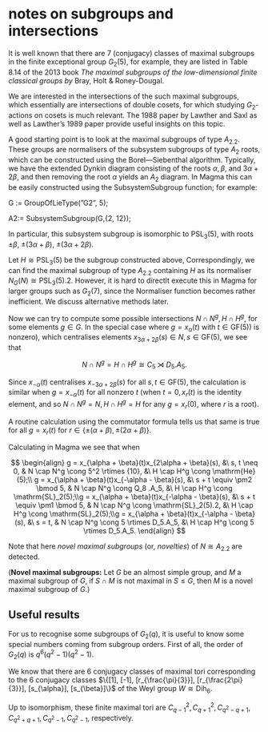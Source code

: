 # notes on subgroups and intersections

It is well known that there are 7 (conjugacy) classes of maximal subgroups in the finite exceptional group $G_2(5)$, for example, they are listed in Table 8.14 of the 2013 book *The maximal subgroups of the low-dimensional finite classical groups by* Bray, Holt & Roney-Dougal.

We are interested in the intersections of the such maximal subgroups, which essentially are intersections of double cosets, for which studying $G_2$-actions on cosets is much relevant. The 1988 paper by Lawther and Saxl as well as Lawther’s 1989 paper provide useful insights on this topic.

A good starting point is to look at the maximal subgroups of type $A_2.2$. These groups are normalisers of the subsystem subgroups of type $A_2$ roots, which can be constructed using the Borel—Siebenthal algorithm. Typically, we have the extended Dynkin diagram consisting of the roots $\alpha, \beta$, and $3\alpha + 2\beta$, and then removing the root $\alpha$ yields an $A_2$ diagram. In Magma this can be easily constructed using the SubsystemSubgroup function; for example:

G := GroupOfLieType(”G2”, 5);

A2:= SubsystemSubgroup(G,{2, 12});

In particular, this subsystem subgroup is isomorphic to $\mathrm{PSL}_3(5)$, with roots $\pm\beta$, $\pm(3\alpha + \beta)$, $\pm(3\alpha + 2\beta)$.

Let $H \cong \mathrm{PSL}_3(5)$ be the subgroup constructed above, Correspondingly, we can find the maximal subgroup of type $A_2.2$ containing $H$ as its normaliser $N_G(N) \cong \mathrm{PSL}_3(5).2$. However, it is hard to directlt execute this in Magma for larger groups such as $G_2(7)$, since the Normaliser function becomes rather inefficient. We discuss alternative methods later.

Now we can try to compute some possible intersections $N \cap N^g, H \cap H^g$, for some elements $g \in G$. In the special case where $g = x_\alpha(t)$ with $t \in \mathrm{GF}(5))$ is nonzero), which centralises elements $x_{3\alpha+2\beta}(s) \in N, s \in \mathrm{GF}(5)$, we see that


$$
N \cap N^g = H \cap H^g \cong C_5 \rtimes D_5.A_5.
$$

Since $x_{-\alpha}(t)$ centralises $x_{-3\alpha + 2\beta}(s)$ for all $s, t \in \mathrm{GF}(5)$, the calculation is similar when $g = x_{-\alpha}(t)$ for all nonzero $t$ (when $t = 0, x_r(t)$ is the identity element, and so $N \cap N^g = N, H \cap H^g = H$ for any $g = x_r(0)$, where $r$ is a root).

A routine calculation using the commutator formula tells us that same is true for all $g = x_r(t)$ for $r \in \{\pm(\alpha + \beta), \pm(2\alpha + \beta)\}.$

Calculating in Magma we see that when

$$
\begin{align} g = x_{\alpha + \beta}(t)x_{2\alpha + \beta}(s), &\  s, t \neq 0, &  N \cap N^g \cong 5^2 \rtimes {10}, &\ H \cap H^g \cong \mathrm{He}(5);\\ g = x_{\alpha + \beta}(t)x_{-\alpha - \beta}(s), &\  s + t \equiv \pm2 \bmod 5, & N \cap N^g \cong Q_8 .A_5, &\ H \cap H^g \cong \mathrm{SL}_2(5);\\g = x_{\alpha + \beta}(t)x_{-\alpha - \beta}(s), &\  s + t \equiv \pm1 \bmod 5, & N \cap N^g \cong \mathrm{SL}_2(5).2, &\ H \cap H^g \cong \mathrm{SL}_2(5);\\g = x_{\alpha + \beta}(t)x_{-\alpha - \beta}(s), &\  s = t, & N \cap N^g \cong 5 \rtimes D_5.A_5, &\ H \cap H^g \cong 5 \rtimes D_5.A_5. \end{align}
$$

Note that here *novel maximal subgroups* (or, *novelties*) of $N \cong A_2.2$ are detected.

(**Novel maximal subgroups:** Let $G$ be an almost simple group, and $M$ a maximal subgroup of $G$, if $S \cap M$ is not maximal in $S \le G$, then $M$ is a novel maximal subgroup of $G$.)

## Useful results
For us to recognise some subgroups of $G_2(q)$, it is useful to know some special numbers coming from subgroup orders. First of all, the order of $G_2(q)$ is $q^6(q^2-1)(q^2-1)$.

We know that there are 6 conjugacy classes of maximal tori corresponding to the 6 conjugacy classes $\{[1], [-1], [r_{\frac{\pi}{3}}], [r_{\frac{2\pi}{3}}], [s_{\alpha}], [s_{\beta}]\}$ of the Weyl group $W \cong \mathrm{Dih}_6$.

Up to isomorphism, these finite maximal tori are $C_{q - 1}^2, C_{q + 1}^2, C_{q^2 - q + 1}, C_{q^2 + q + 1}, C_{q^2 - 1}, C_{q^2 - 1}$, respectively.
